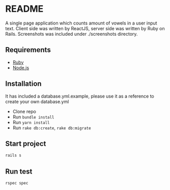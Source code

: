 # README

A single page application which counts amount of vowels in a user input text. Client side was written by ReactJS, server side was written by Ruby on Rails. Screenshots was included under ./screenshots directory.

## Requirements
- [Ruby](https://www.ruby-lang.org/en/downloads/)
- [Node.js](http://nodejs.org/)

## Installation
It has included a database.yml.example, please use it as a reference to create your own database.yml
- Clone repo
- Run `bundle install`
- Run `yarn install`
- Run `rake db:create`, `rake db:migrate`

## Start project
```sh
rails s
```

## Run test
```sh
rspec spec
```

